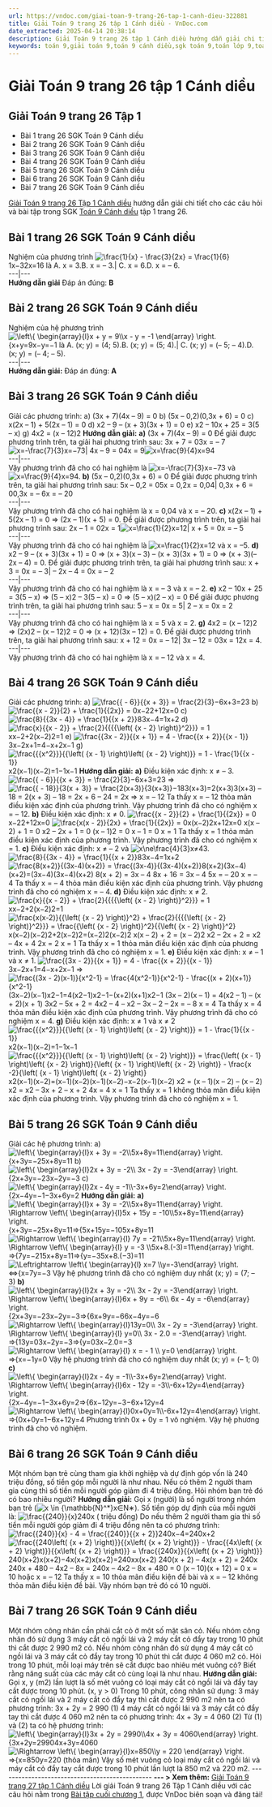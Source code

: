 ```yaml
---
url: https://vndoc.com/giai-toan-9-trang-26-tap-1-canh-dieu-322881
title: Giải Toán 9 trang 26 tập 1 Cánh diều - VnDoc.com
date_extracted: 2025-04-14 20:38:14
description: Giải Toán 9 trang 26 tập 1 Cánh diều hướng dẫn giải chi tiết các câu hỏi và bài tập trong SGK Toán 9 Cánh diều tập 1.
keywords: toán 9,giải toán 9,toán 9 cánh diều,sgk toán 9,toán lớp 9,toán lớp 9 cánh diều,sgk toán 9 cánh diều,toán 9 ctst,giải sgk toán 9 cánh diều,toán 9 cánh diều tập 1,toán 9 cánh diều tập 2,giải bài tập toán 9 cánh diều,toán 9 tập 2 cánh diều,Bài tập cuối chương 1,Giải Toán 9 Cánh diều tập 1 trang 26,Giải Toán 9 Cánh diều tập 1 trang 27,toán 9 trang 26,giải toán 9 trang 26,toán 9 trang 26 cánh diều,giải toán 9 trang 26 cánh diều,toán 9 cánh diều tập 1 trang 26,toán 9 cánh diều trang 26
---
```


# Giải Toán 9 trang 26 tập 1 Cánh diều
## **Giải Toán 9 trang 26 Tập 1**
  * Bài 1 trang 26 SGK Toán 9 Cánh diều
  * Bài 2 trang 26 SGK Toán 9 Cánh diều
  * Bài 3 trang 26 SGK Toán 9 Cánh diều
  * Bài 4 trang 26 SGK Toán 9 Cánh diều
  * Bài 5 trang 26 SGK Toán 9 Cánh diều
  * Bài 6 trang 26 SGK Toán 9 Cánh diều
  * Bài 7 trang 26 SGK Toán 9 Cánh diều

[Giải Toán 9 trang 26 Tập 1 Cánh diều](<https://vndoc.com/giai-toan-9-trang-26-tap-1-canh-dieu-322881>) hướng dẫn giải chi tiết cho các câu hỏi và bài tập trong SGK [Toán 9 Cánh diều](<https://vndoc.com/toan-9-canh-dieu>) tập 1 trang 26.
## **Bài 1 trang 26 SGK Toán 9 Cánh diều**
Nghiệm của phương trình ![\\frac{1}{x} - \\frac{3}{2x} = \\frac{1}{6}](https://i.vdoc.vn/data/image/blank.png)1x−32x=16 là
A. x = 3.B. x = – 3.| C. x = 6.D. x = – 6.  
---|---  
**Hướng dẫn giải**
Đáp án đúng: **B**
## **Bài 2 trang 26 SGK Toán 9 Cánh diều**
Nghiệm của hệ phương trình ![\\left\\{ \\begin{array}{l}x + y = 9\\\\x - y = -1 \\end{array} \\right.](https://i.vdoc.vn/data/image/blank.png)\{x+y=9x−y=−1 là
A. \(x; y\) = \(4; 5\).B. \(x; y\) = \(5; 4\).| C. \(x; y\) = \(– 5; – 4\).D. \(x; y\) = \(– 4; – 5\).  
---|---  
**Hướng dẫn giải:**
Đáp án đúng: **A**
## **Bài 3 trang 26 SGK Toán 9 Cánh diều**
Giải các phương trình:
a\) \(3x + 7\)\(4x – 9\) = 0
b\) \(5x – 0,2\)\(0,3x + 6\) = 0
c\) x\(2x – 1\) + 5\(2x – 1\) = 0
d\) x2 – 9 – \(x + 3\)\(3x + 1\) = 0
e\) x2 – 10x + 25 = 3\(5 – x\)
g\) 4x2 = \(x – 12\)2
**Hướng dẫn giải:**
**a\)** \(3x + 7\)\(4x – 9\) = 0
Để giải được phương trình trên, ta giải hai phương trình sau:
3x + 7 = 03x = – 7![x=-\\frac{7}{3}](https://i.vdoc.vn/data/image/blank.png)x=−73| 4x – 9 = 04x = 9![x=\\frac{9}{4}](https://i.vdoc.vn/data/image/blank.png)x=94  
---|---  
Vậy phương trình đã cho có hai nghiệm là ![x=-\\frac{7}{3}](https://i.vdoc.vn/data/image/blank.png)x=−73 và ![x=\\frac{9}{4}](https://i.vdoc.vn/data/image/blank.png)x=94.
**b\)** \(5x – 0,2\)\(0,3x + 6\) = 0
Để giải được phương trình trên, ta giải hai phương trình sau:
5x – 0,2 = 05x = 0,2x = 0,04| 0,3x + 6 = 00,3x = – 6x = – 20  
---|---  
Vậy phương trình đã cho có hai nghiệm là x = 0,04 và x = – 20.
**c\)** x\(2x – 1\) + 5\(2x – 1\) = 0
⇒ \(2x – 1\)\(x + 5\) = 0.
Để giải được phương trình trên, ta giải hai phương trình sau:
2x – 1 = 02x = 1![x=\\frac{1}{2}](https://i.vdoc.vn/data/image/blank.png)x=12| x + 5 = 0x = – 5  
---|---  
Vậy phương trình đã cho có hai nghiệm là ![x=\\frac{1}{2}](https://i.vdoc.vn/data/image/blank.png)x=12 và x = –5.
**d\)** x2 – 9 – \(x + 3\)\(3x + 1\) = 0
⇒ \(x + 3\)\(x – 3\) – \(x + 3\)\(3x + 1\) = 0
⇒ \(x + 3\)\(– 2x – 4\) = 0.
Để giải được phương trình trên, ta giải hai phương trình sau:
x + 3 = 0x = – 3| – 2x – 4 = 0x = – 2  
---|---  
Vậy phương trình đã cho có hai nghiệm là x = – 3 và x = – 2.
**e\)** x2 – 10x + 25 = 3\(5 – x\)
⇒ \(5 – x\)2 – 3\(5 – x\) = 0
⇒ \(5 – x\)\(2 – x\) = 0
Để giải được phương trình trên, ta giải hai phương trình sau:
5 – x = 0x = 5| 2 – x = 0x = 2  
---|---  
Vậy phương trình đã cho có hai nghiệm là x = 5 và x = 2.
**g\)** 4x2 = \(x – 12\)2
⇒ \(2x\)2 – \(x – 12\)2 = 0
⇒ \(x + 12\)\(3x – 12\) = 0.
Để giải được phương trình trên, ta giải hai phương trình sau:
x + 12 = 0x = – 12| 3x – 12 = 03x = 12x = 4.  
---|---  
Vậy phương trình đã cho có hai nghiệm là x = – 12 và x = 4.
## **Bài 4 trang 26 SGK Toán 9 Cánh diều**
Giải các phương trình:
a\) ![\\frac{{ - 6}}{{x + 3}} = \\frac{2}{3}](https://i.vdoc.vn/data/image/blank.png)−6x+3=23
b\) ![\\frac{{x - 2}}{2} + \\frac{1}{{2x}} = 0](https://i.vdoc.vn/data/image/blank.png)x−22+12x=0
c\) ![\\frac{8}{{3x - 4}} = \\frac{1}{{x + 2}}](https://i.vdoc.vn/data/image/blank.png)83x−4=1x+2
d\) ![\\frac{x}{{x - 2}} + \\frac{2}{{{{\\left\( {x - 2} \\right\)}^2}}} = 1](https://i.vdoc.vn/data/image/blank.png)xx−2+2\(x−2\)2=1
e\) ![\\frac{{3x - 2}}{{x + 1}} = 4 - \\frac{{x + 2}}{{x - 1}}](https://i.vdoc.vn/data/image/blank.png)3x−2x+1=4−x+2x−1
g\) ![\\frac{{{x^2}}}{{\\left\( {x - 1} \\right\)\\left\( {x - 2} \\right\)}} = 1 - \\frac{1}{{x - 1}}](https://i.vdoc.vn/data/image/blank.png)x2\(x−1\)\(x−2\)=1−1x−1
**Hướng dẫn giải:**
**a\)** Điều kiện xác định: x ≠ – 3.
![\\frac{{ - 6}}{{x + 3}} = \\frac{2}{3}](https://i.vdoc.vn/data/image/blank.png)−6x+3=23
⇒ ![\\frac{{ - 18}}{3\(x + 3\)} = \\frac{2\(x+3\)}{3\(x+3\)}](https://i.vdoc.vn/data/image/blank.png)−183\(x+3\)=2\(x+3\)3\(x+3\)
– 18 = 2\(x + 3\)
– 18 = 2x + 6
– 24 = 2x
⇒ x = – 12
Ta thấy x = – 12 thỏa mãn điều kiện xác định của phương trình.
Vậy phương trình đã cho có nghiệm x = – 12.
**b\)** Điều kiện xác định: x ≠ 0.
![\\frac{{x - 2}}{2} + \\frac{1}{{2x}} = 0](https://i.vdoc.vn/data/image/blank.png)x−22+12x=0
![\\frac{x\(x - 2\)}{2x} + \\frac{1}{{2x}} = 0](https://i.vdoc.vn/data/image/blank.png)x\(x−2\)2x+12x=0
x\(x – 2\) + 1 = 0
x2 – 2x + 1 = 0
\(x – 1\)2 = 0
x – 1 = 0
x = 1
Ta thấy x = 1 thỏa mãn điều kiện xác định của phương trình.
Vậy phương trình đã cho có nghiệm x = 1.
**c\)** Điều kiện xác định: x ≠ – 2 và ![x\\ne\\frac{4}{3}](https://i.vdoc.vn/data/image/blank.png)x≠43.
![\\frac{8}{{3x - 4}} = \\frac{1}{{x + 2}}](https://i.vdoc.vn/data/image/blank.png)83x−4=1x+2
![\\frac{8\(x+2\)}{\(3x-4\)\(x+2\)} = \\frac{\(3x-4\)}{\(3x-4\)\(x+2\)}](https://i.vdoc.vn/data/image/blank.png)8\(x+2\)\(3x−4\)\(x+2\)=\(3x−4\)\(3x−4\)\(x+2\)
8\(x + 2\) = 3x – 4
8x + 16 = 3x – 4
5x = – 20
x = – 4
Ta thấy x = – 4 thỏa mãn điều kiện xác định của phương trình.
Vậy phương trình đã cho có nghiệm x = – 4.
**d\)** Điều kiện xác định: x ≠ 2.
![\\frac{x}{{x - 2}} + \\frac{2}{{{{\\left\( {x - 2} \\right\)}^2}}} = 1](https://i.vdoc.vn/data/image/blank.png)xx−2+2\(x−2\)2=1
![\\frac{x\(x-2\)}{{\\left\( {x - 2} \\right\)}^2} + \\frac{2}{{{{\\left\( {x - 2} \\right\)}^2}}} = \\frac{{\\left\( {x - 2} \\right\)}^2}{{\\left\( {x - 2} \\right\)}^2}](https://i.vdoc.vn/data/image/blank.png)x\(x−2\)\(x−2\)2+2\(x−2\)2=\(x−2\)2\(x−2\)2
x\(x – 2\) + 2 = \(x – 2\)2
x2 – 2x + 2 = x2 – 4x + 4
2x = 2
x = 1
Ta thấy x = 1 thỏa mãn điều kiện xác định của phương trình.
Vậy phương trình đã cho có nghiệm x = 1.
**e\)** Điều kiện xác định: x ≠ – 1 và x ≠ 1.
![\\frac{{3x - 2}}{{x + 1}} = 4 - \\frac{{x + 2}}{{x - 1}}](https://i.vdoc.vn/data/image/blank.png)3x−2x+1=4−x+2x−1
⇒ ![\\frac{\(3x - 2\)\(x-1\)}{x^2-1} = \\frac{4\(x^2-1\)}{x^2-1}  - \\frac{\(x + 2\)\(x+1\)}{x^2-1}](https://i.vdoc.vn/data/image/blank.png)\(3x−2\)\(x−1\)x2−1=4\(x2−1\)x2−1−\(x+2\)\(x+1\)x2−1
\(3x – 2\)\(x – 1\) = 4\(x2 – 1\) – \(x + 2\)\(x + 1\)
3x2 – 5x + 2 = 4x2 – 4 – x2 – 3x – 2
– 2x = – 8
x = 4
Ta thấy x = 4 thỏa mãn điều kiện xác định của phương trình.
Vậy phương trình đã cho có nghiệm x = 4.
**g\)** Điều kiện xác định: x ≠ 1 và x ≠ 2
![\\frac{{{x^2}}}{{\\left\( {x - 1} \\right\)\\left\( {x - 2} \\right\)}} = 1 - \\frac{1}{{x - 1}}](https://i.vdoc.vn/data/image/blank.png)x2\(x−1\)\(x−2\)=1−1x−1
![\\frac{{{x^2}}}{{\\left\( {x - 1} \\right\)\\left\( {x - 2} \\right\)}} = \\frac{\\left\( {x - 1} \\right\)\\left\( {x - 2} \\right\)}{\\left\( {x - 1} \\right\)\\left\( {x - 2} \\right\)}  - \\frac{x -2}{\\left\( {x - 1} \\right\)\\left\( {x - 2} \\right\)}](https://i.vdoc.vn/data/image/blank.png)x2\(x−1\)\(x−2\)=\(x−1\)\(x−2\)\(x−1\)\(x−2\)−x−2\(x−1\)\(x−2\)
x2 = \(x – 1\)\(x – 2\) – \(x – 2\)
x2 = x2 – 3x + 2 – x + 2
4x = 4
x = 1
Ta thấy x = 1 không thỏa mãn điều kiện xác định của phương trình.
Vậy phương trình đã cho có nghiệm x = 1.
## **Bài 5 trang 26 SGK Toán 9 Cánh diều**
Giải các hệ phương trình:
a\) ![\\left\\{ \\begin{array}{l}x + 3y = -2\\\\5x+8y=11\\end{array} \\right.](https://i.vdoc.vn/data/image/blank.png)\{x+3y=−25x+8y=11
b\) ![\\left\\{ \\begin{array}{l}2x + 3y = -2\\\\ 3x - 2y = -3\\end{array} \\right.](https://i.vdoc.vn/data/image/blank.png)\{2x+3y=−23x−2y=−3
c\) ![\\left\\{ \\begin{array}{l}2x - 4y = -1\\\\-3x+6y=2\\end{array} \\right.](https://i.vdoc.vn/data/image/blank.png)\{2x−4y=−1−3x+6y=2
**Hướng dẫn giải:**
**a\)** ![\\left\\{ \\begin{array}{l}x + 3y = -2\\\\5x+8y=11\\end{array} \\right. \\Rightarrow  \\left\\{ \\begin{array}{l}5x + 15y = -10\\\\5x+8y=11\\end{array} \\right.](https://i.vdoc.vn/data/image/blank.png)\{x+3y=−25x+8y=11⇒\{5x+15y=−105x+8y=11
![\\Rightarrow  \\left\\{ \\begin{array}{l} 7y = -21\\\\5x+8y=11\\end{array} \\right. \\Rightarrow  \\left\\{ \\begin{array}{l} y = -3 \\\\5x+8.\(-3\)=11\\end{array} \\right.](https://i.vdoc.vn/data/image/blank.png)⇒\{7y=−215x+8y=11⇒\{y=−35x+8.\(−3\)=11
![\\Leftrightarrow \\left\\{ \\begin{array}{l} x=7 \\\\y=-3\\end{array} \\right.](https://i.vdoc.vn/data/image/blank.png)⇔\{x=7y=−3
Vậy hệ phương trình đã cho có nghiệm duy nhất \(x; y\) = \(7; – 3\)
**b\)** ![\\left\\{ \\begin{array}{l}2x + 3y = -2\\\\ 3x - 2y = -3\\end{array} \\right. \\Rightarrow  \\left\\{ \\begin{array}{l}6x + 9y = -6\\\\ 6x - 4y = -6\\end{array} \\right.](https://i.vdoc.vn/data/image/blank.png)\{2x+3y=−23x−2y=−3⇒\{6x+9y=−66x−4y=−6
![\\Rightarrow  \\left\\{ \\begin{array}{l}13y=0\\\\ 3x - 2y = -3\\end{array} \\right. \\Rightarrow  \\left\\{ \\begin{array}{l} y=0\\\\ 3x - 2.0 = -3\\end{array} \\right.](https://i.vdoc.vn/data/image/blank.png)⇒\{13y=03x−2y=−3⇒\{y=03x−2.0=−3
![\\Rightarrow  \\left\\{ \\begin{array}{l} x = - 1 \\\\ y=0 \\end{array} \\right.](https://i.vdoc.vn/data/image/blank.png)⇒\{x=−1y=0
Vậy hệ phương trình đã cho có nghiệm duy nhất \(x; y\) = \(– 1; 0\)
**c\)** ![\\left\\{ \\begin{array}{l}2x - 4y = -1\\\\-3x+6y=2\\end{array} \\right. \\Rightarrow \\left\\{ \\begin{array}{l}6x - 12y = -3\\\\-6x+12y=4\\end{array} \\right.](https://i.vdoc.vn/data/image/blank.png)\{2x−4y=−1−3x+6y=2⇒\{6x−12y=−3−6x+12y=4
![\\Rightarrow \\left\\{ \\begin{array}{l}0x+0y=1\\\\-6x+12y=4\\end{array} \\right.](https://i.vdoc.vn/data/image/blank.png)⇒\{0x+0y=1−6x+12y=4
Phương trình 0x + 0y = 1 vô nghiệm.
Vậy hệ phương trình đã cho vô nghiệm.
## **Bài 6 trang 26 SGK Toán 9 Cánh diều**
Một nhóm bạn trẻ cùng tham gia khởi nghiệp và dự định góp vốn là 240 triệu đồng, số tiền góp mỗi người là như nhau. Nếu có thêm 2 người tham gia cùng thì số tiền mỗi người góp giảm đi 4 triệu đồng. Hỏi nhóm bạn trẻ đó có bao nhiêu người?
**Hướng dẫn giải:**
Gọi x \(người\) là số người trong nhóm bạn trẻ \(![x \\in {\\mathbb{N}^*}](https://i.vdoc.vn/data/image/blank.png)x∈N∗\).
Số tiền góp dự định của mỗi người là: ![\\frac{{240}}{x}](https://i.vdoc.vn/data/image/blank.png)240x \( triệu đồng\)
Do nếu thêm 2 người tham gia thì số tiền mỗi người góp giảm đi 4 triệu đồng nên ta có phương trình:
![\\frac{{240}}{x} - 4 = \\frac{{240}}{{x + 2}}](https://i.vdoc.vn/data/image/blank.png)240x−4=240x+2
![\\frac{{240\\left\( {x + 2} \\right\)}}{{x\\left\( {x + 2} \\right\)}} - \\frac{{4x\\left\( {x + 2} \\right\)}}{{x\\left\( {x + 2} \\right\)}} = \\frac{{240x}}{{x\\left\( {x + 2} \\right\)}}](https://i.vdoc.vn/data/image/blank.png)240\(x+2\)x\(x+2\)−4x\(x+2\)x\(x+2\)=240xx\(x+2\)
240\(x + 2\) – 4x\(x + 2\) = 240x
240x + 480 – 4x2 – 8x = 240x
– 4x2 – 8x + 480 = 0
\(x – 10\)\(x + 12\) = 0
x = 10 hoặc x = – 12
Ta thấy x = 10 thỏa mãn điều kiện đề bài và x = – 12 không thỏa mãn điều kiện đề bài.
Vậy nhóm bạn trẻ đó có 10 người.
## **Bài 7 trang 26 SGK Toán 9 Cánh diều**
Một nhóm công nhân cần phải cắt cỏ ở một số mặt sân cỏ. Nếu nhóm công nhân đó sử dụng 3 máy cắt cỏ ngồi lái và 2 máy cắt cỏ đẩy tay trong 10 phút thì cắt được 2 990 m2 cỏ. Nếu nhóm công nhân đó sử dụng 4 máy cắt cỏ ngồi lái và 3 máy cắt cỏ đẩy tay trong 10 phút thì cắt được 4 060 m2 cỏ. Hỏi trong 10 phút, mỗi loại máy trên sẽ cắt được bao nhiêu mét vuông cỏ? Biết rằng năng suất của các máy cắt cỏ cùng loại là như nhau.
**Hướng dẫn giải:**
Gọi x, y \(m2\) lần lượt là số mét vuông cỏ loại máy cắt cỏ ngồi lái và đẩy tay cắt được trong 10 phút. \(x, y > 0\)
Trong 10 phút, công nhân sử dụng:
3 máy cắt cỏ ngồi lái và 2 máy cắt cỏ đẩy tay thì cắt được 2 990 m2 nên ta có phương trình:
3x + 2y = 2 990 \(1\)
4 máy cắt cỏ ngồi lái và 3 máy cắt cỏ đẩy tay thì cắt được 4 060 m2 nên ta có phương trình:
4x + 3y = 4 060 \(2\)
Từ \(1\) và \(2\) ta có hệ phương trình: ![\\left\\{ \\begin{array}{l}3x + 2y = 2990\\\\4x + 3y = 4060\\end{array} \\right.](https://i.vdoc.vn/data/image/blank.png)\{3x+2y=29904x+3y=4060
![\\Rightarrow \\left\\{ \\begin{array}{l}x=850\\\\y = 220 \\end{array} \\right.](https://i.vdoc.vn/data/image/blank.png)⇒\{x=850y=220 \(thỏa mãn\)
Vậy số mét vuông cỏ loại máy cắt cỏ ngồi lái và máy cắt cỏ đẩy tay cắt được trong 10 phút lần lượt là 850 m2 và 220 m2.
\-----------------------------------------------
**\--- > Xem thêm:** [Giải Toán 9 trang 27 tập 1 Cánh diều](<https://vndoc.com/giai-toan-9-trang-27-tap-1-canh-dieu-322887>)
Lời giải Toán 9 trang 26 Tập 1 Cánh diều với các câu hỏi nằm trong [Bài tập cuối chương 1](<https://vndoc.com/toan-9-canh-dieu-bai-tap-cuoi-chuong-1-321705>), được VnDoc biên soạn và đăng tải\!
